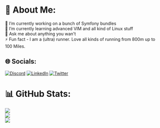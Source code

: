 # 💫 About Me:
🔭 I’m currently working on a bunch of Symfony bundles <br>🌱 I’m currently learning advanced VIM and all kind of Linux stuff<br>💬 Ask me about anything you wan't<br>⚡ Fun fact - I am a (ultra) runner. Love all kinds of running from 800m up to 100 Miles.


## 🌐 Socials:
[![Discord](https://img.shields.io/badge/Discord-%237289DA.svg?logo=discord&logoColor=white)](https://discord.gg/https://discord.gg/GgUq5pXG) [![LinkedIn](https://img.shields.io/badge/LinkedIn-%230077B5.svg?logo=linkedin&logoColor=white)](https://linkedin.com/in/michael-brauner) [![Twitter](https://img.shields.io/badge/Twitter-%231DA1F2.svg?logo=Twitter&logoColor=white)](https://twitter.com/michabrauner) 

# 📊 GitHub Stats:
![](https://github-readme-stats.vercel.app/api?username=MichaelBrauner&theme=nord&hide_border=false&include_all_commits=false&count_private=false)<br/>
![](https://github-readme-streak-stats.herokuapp.com/?user=MichaelBrauner&theme=nord&hide_border=false)<br/>
![](https://github-readme-stats.vercel.app/api/top-langs/?username=MichaelBrauner&theme=nord&hide_border=false&include_all_commits=false&count_private=false&layout=compact)
